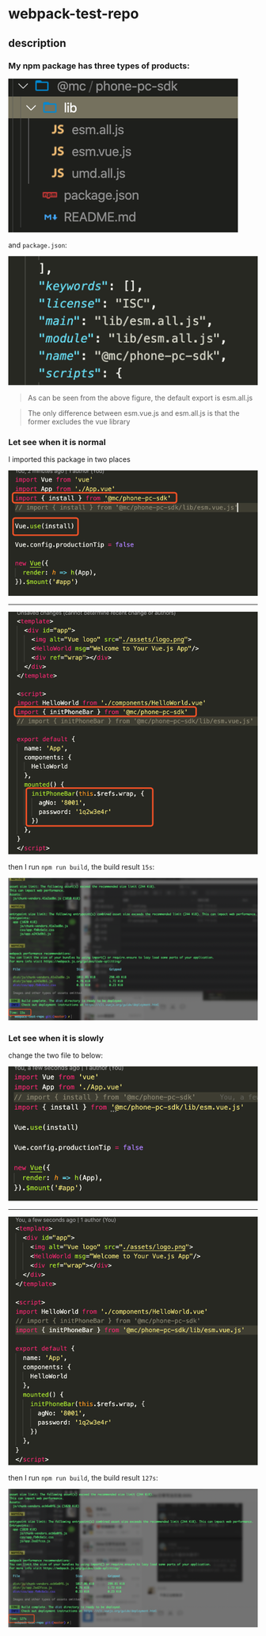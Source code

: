 # webpack-test-repo

## description

### My npm package has three types of products:
![fold](./img/package.png)

and `package.json`:

![package.json](./img/packageJson.png)

> As can be seen from the above figure, the default export is esm.all.js

> The only difference between esm.vue.js and esm.all.js is that the former excludes the vue library

### Let see when it is normal

I imported this package in two places

![com1](./img/com1.png)
- - - 
![com2](./img/com2.png)


then I run `npm run build`, the build result `15s`:

![build1](./img/build1.png)

### Let see when it is slowly

change the two file to below:

![com11](./img/com11.png)
- - - 
![com22](./img/com22.png)

then I run `npm run build`, the build result `127s`:

![build2](./img/build2.png)